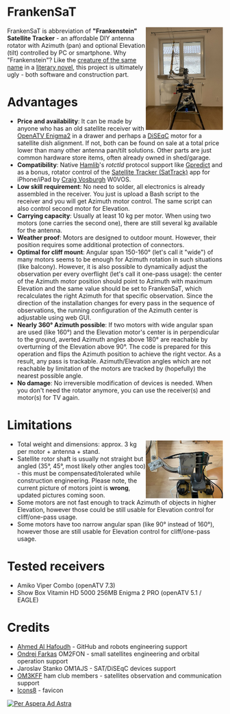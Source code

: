 FrankenSaT
==========
[<img src="https://raw.githubusercontent.com/BranoSundancer/FrankenSaT/main/FrankenSaT.jpg" alt="FrankenSaT" title="FrankenSaT" width="180" align="right"/>](FrankenSaT.jpg)

FrankenSaT is abbreviation of <b>"Frankenstein" Satellite Tracker</b> - an affordable DIY antenna rotator with Azimuth (pan) and optional Elevation (tilt) controlled by PC or smartphone. Why "Frankenstein"? Like the [creature of the same name](https://en.wikipedia.org/wiki/Frankenstein%27s_monster) in a [literary novel](https://en.wikipedia.org/wiki/Frankenstein), this project is ultimately ugly - both software and construction part.

# Advantages

* **Price and availability**: It can be made by anyone who has an old satellite receiver with [OpenATV Enigma2](https://github.com/openatv/enigma2) in a drawer and perhaps a [DiSEqC](https://en.wikipedia.org/wiki/DiSEqC) motor for a satellite dish alignment. If not, both can be found on sale at a total price lower than many other antenna pan/tilt solutions. Other parts are just common hardware store items, often already owned in shed/garage.
* **Compatibility**: Native [Hamlib](https://github.com/Hamlib/Hamlib)'s _rotctld_ protocol support like [Gpredict](https://oz9aec.dk/gpredict/) and as a bonus, rotator control of the [Satellite Tracker (SatTrack)](https://apps.apple.com/us/app/satellite-tracker/id1438679383) app for iPhone/iPad by [Craig Vosburgh](https://www.linkedin.com/in/craigvosburgh) W0VOS.
* **Low skill requirement**: No need to solder, all electronics is already assembled in the receiver. You just is upload a Bash script to the receiver and you will get Azimuth motor control. The same script can also control second motor for Elevation.
* **Carrying capacity**: Usually at least 10 kg per motor. When using two motors (one carries the second one), there are still several kg available for the antenna.
* **Weather proof**: Motors are designed to outdoor mount. However, their position requires some additional protection of connectors.
* **Optimal for cliff mount**: Angular span 150-160° (let's call it "wide") of many motors seems to be enough for Azimuth rotation in such situations (like balcony). However, it is also possible to dynamically adjust the observation per every overflight (let's call it one-pass usage): the center of the Azimuth motor position should point to Azimuth with maximum Elevation and the same value should be set to FrankenSaT, which recalculates the right Azimuth for that specific observation. Since the direction of the installation changes for every pass in the sequence of observations, the running configuration of the Azimuth center is adjustable using web GUI.
* **Nearly 360° Azimuth possible**: If two motors with wide angular span are used (like 160°) and the Elevation motor's center is in perpendicular to the ground, averted Azimuth angles above 180° are reachable by overturning of the Elevation above 90°. The code is prepared for this operation and flips the Azimuth position to achieve the right vector. As a result, any pass is trackable. Azimuth/Elevation angles which are not reachable by limitation of the motors are tracked by (hopefully) the nearest possible angle.
* **No damage**: No irreversible modification of devices is needed. When you don't need the rotator anymore, you can use the receiver(s) and motor(s) for TV again.

# Limitations
[<img src="https://raw.githubusercontent.com/BranoSundancer/FrankenSaT/main/motors.jpg" alt="Azimuth and Elevation motors connected together" title="Azimuth and Elevation motors connected together" width="180" align="right"/>](motors.jpg)

* Total weight and dimensions: approx. 3 kg per motor + antenna + stand.
* Satellite rotor shaft is usually not straight but angled (35°, 45°, most likely other angles too) - this must be compensated/tolerated while construction engineering. Please note, the current picture of motors joint is **wrong**, updated pictures coming soon.
* Some motors are not fast enough to track Azimuth of objects in higher Elevation, however those could be still usable for Elevation control for cliff/one-pass usage.
* Some motors have too narrow angular span (like 90° instead of 160°), however those are still usable for Elevation control for cliff/one-pass usage.

# Tested receivers

* Amiko Viper Combo (openATV 7.3)
* Show Box Vitamin HD 5000 256MB Enigma 2 PRO (openATV 5.1 / EAGLE)

# Credits

* [Ahmed Al Hafoudh](https://www.linkedin.com/in/alhafoudh) - GitHub and robots engineering support
* [Ondrej Farkas](https://www.linkedin.com/in/ondrej-farkas-919b8519) OM2FON - small satellites engineering and orbital operation support
* Jaroslav Stanko OM1AJS - SAT/DiSEqC devices support
* [OM3KFF](https://om3kff.sk/) ham club members - satellites observation and communication support
* [Icons8](https://icons8.com/) - favicon

[![Per Aspera Ad Astra](https://upload.wikimedia.org/wikipedia/commons/thumb/b/bf/Per_aspera_ad_astra%2C_1894.jpg/640px-Per_aspera_ad_astra%2C_1894.jpg)](https://simple.wikipedia.org/wiki/Per_aspera_ad_astra)
